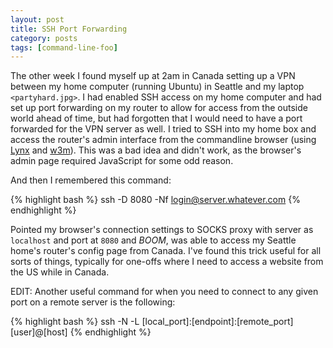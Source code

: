 ```yaml
---
layout: post
title: SSH Port Forwarding
category: posts
tags: [command-line-foo]
---
```


The other week I found myself up at 2am in Canada setting up a VPN between my home computer (running Ubuntu) in Seattle and my laptop `<partyhard.jpg>`.  I had enabled SSH access on my home computer and had set up port forwarding on my router to allow for access from the outside world ahead of time, but had forgotten that I would need to have a port forwarded for the VPN server as well.  I tried to SSH into my home box and access the router's admin interface from the commandline browser (using [Lynx](http://packages.ubuntu.com/search?keywords=lynx) and [w3m](http://packages.ubuntu.com/search?keywords=w3m)).  This was a bad idea and didn't work, as the browser's admin page required JavaScript for some odd reason.

And then I remembered this command:

{% highlight bash %}
ssh -D 8080 -Nf login@server.whatever.com
{% endhighlight %}

Pointed my browser's connection settings to SOCKS proxy with server as `localhost` and port at `8080` and _BOOM_, was able to access my Seattle home's router's config page from Canada.  I've found this trick useful for all sorts of things, typically for one-offs where I need to access a website from the US while in Canada.

EDIT:
Another useful command for when you need to connect to any given port on a remote server is the following:

{% highlight bash %}
ssh -N -L [local_port]:[endpoint]:[remote_port]  [user]@[host]
{% endhighlight %}
